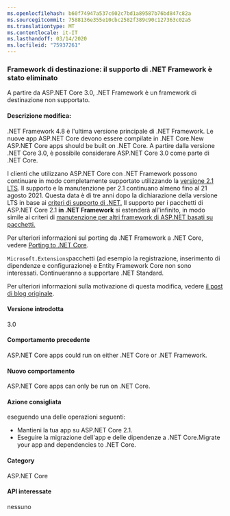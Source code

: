 ```yaml
---
ms.openlocfilehash: b60f74947a537c602c7bd1a89587b76bd847c82a
ms.sourcegitcommit: 7588136e355e10cbc2582f389c90c127363c02a5
ms.translationtype: MT
ms.contentlocale: it-IT
ms.lasthandoff: 03/14/2020
ms.locfileid: "75937261"
---
```

### <a name="target-framework-net-framework-support-dropped"></a>Framework di destinazione: il supporto di .NET Framework è stato eliminato

A partire da ASP.NET Core 3.0, .NET Framework è un framework di destinazione non supportato.

#### <a name="change-description"></a>Descrizione modifica:

.NET Framework 4.8 è l'ultima versione principale di .NET Framework. Le nuove app ASP.NET Core devono essere compilate in .NET Core.New ASP.NET Core apps should be built on .NET Core. A partire dalla versione .NET Core 3.0, è possibile considerare ASP.NET Core 3.0 come parte di .NET Core.

I clienti che utilizzano ASP.NET Core con .NET Framework possono continuare in modo completamente supportato utilizzando la [versione 2.1 LTS](https://www.microsoft.com/net/download/dotnet-core/2.1). Il supporto e la manutenzione per 2.1 continuano almeno fino al 21 agosto 2021. Questa data è di tre anni dopo la dichiarazione della versione LTS in base ai [criteri di supporto di .NET.](https://www.microsoft.com/net/platform/support-policy) Il supporto per i pacchetti di ASP.NET Core 2.1 **in .NET Framework** si estenderà all'infinito, in modo simile ai criteri di [manutenzione per altri framework di ASP.NET basati su pacchetti.](https://dotnet.microsoft.com/platform/support/policy/aspnet)

Per ulteriori informazioni sul porting da .NET Framework a .NET Core, vedere [Porting to .NET Core](~/docs/core/porting/index.md).

`Microsoft.Extensions`pacchetti (ad esempio la registrazione, inserimento di dipendenze e configurazione) e Entity Framework Core non sono interessati. Continueranno a supportare .NET Standard.

Per ulteriori informazioni sulla motivazione di questa modifica, vedere [il post di blog originale](https://devblogs.microsoft.com/aspnet/a-first-look-at-changes-coming-in-asp-net-core-3-0/).

#### <a name="version-introduced"></a>Versione introdotta

3.0

#### <a name="old-behavior"></a>Comportamento precedente

ASP.NET Core apps could run on either .NET Core or .NET Framework.

#### <a name="new-behavior"></a>Nuovo comportamento

ASP.NET Core apps can only be run on .NET Core.

#### <a name="recommended-action"></a>Azione consigliata

eseguendo una delle operazioni seguenti:

- Mantieni la tua app su ASP.NET Core 2.1.
- Eseguire la migrazione dell'app e delle dipendenze a .NET Core.Migrate your app and dependencies to .NET Core.

#### <a name="category"></a>Category

ASP.NET Core

#### <a name="affected-apis"></a>API interessate

nessuno

<!-- 

#### Affected APIs

Not detectable via API analysis

-->
